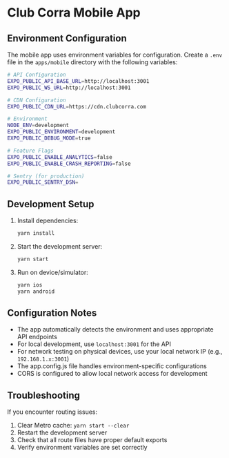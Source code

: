# Club Corra Mobile App

## Environment Configuration

The mobile app uses environment variables for configuration. Create a `.env` file in the `apps/mobile` directory with the following variables:

```bash
# API Configuration
EXPO_PUBLIC_API_BASE_URL=http://localhost:3001
EXPO_PUBLIC_WS_URL=http://localhost:3001

# CDN Configuration
EXPO_PUBLIC_CDN_URL=https://cdn.clubcorra.com

# Environment
NODE_ENV=development
EXPO_PUBLIC_ENVIRONMENT=development
EXPO_PUBLIC_DEBUG_MODE=true

# Feature Flags
EXPO_PUBLIC_ENABLE_ANALYTICS=false
EXPO_PUBLIC_ENABLE_CRASH_REPORTING=false

# Sentry (for production)
EXPO_PUBLIC_SENTRY_DSN=
```

## Development Setup

1. Install dependencies:
   ```bash
   yarn install
   ```

2. Start the development server:
   ```bash
   yarn start
   ```

3. Run on device/simulator:
   ```bash
   yarn ios
   yarn android
   ```

## Configuration Notes

- The app automatically detects the environment and uses appropriate API endpoints
- For local development, use `localhost:3001` for the API
- For network testing on physical devices, use your local network IP (e.g., `192.168.1.x:3001`)
- The app.config.js file handles environment-specific configurations
- CORS is configured to allow local network access for development

## Troubleshooting

If you encounter routing issues:
1. Clear Metro cache: `yarn start --clear`
2. Restart the development server
3. Check that all route files have proper default exports
4. Verify environment variables are set correctly
